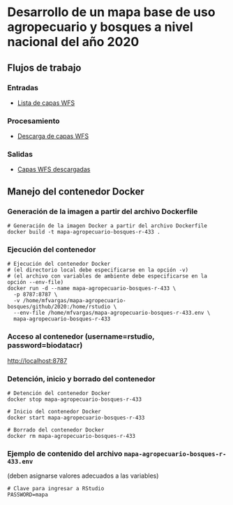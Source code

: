 # Desarrollo de un mapa base de uso agropecuario y bosques a nivel nacional del año 2020

## Flujos de trabajo

### Entradas
- [Lista de capas WFS](https://github.com/mapa-agropecuario-bosques/2020/blob/main/data/raw/capas-wfs.csv)

### Procesamiento
- [Descarga de capas WFS](https://mapa-agropecuario-bosques.github.io/2020/src/data/descarga-capas-wfs.html)

### Salidas
- [Capas WFS descargadas]()

## Manejo del contenedor Docker

### Generación de la imagen a partir del archivo Dockerfile
```shell
# Generación de la imagen Docker a partir del archivo Dockerfile
docker build -t mapa-agropecuario-bosques-r-433 .
```

### Ejecución del contenedor
```shell
# Ejecución del contenedor Docker
# (el directorio local debe especificarse en la opción -v)
# (el archivo con variables de ambiente debe especificarse en la opción --env-file)
docker run -d --name mapa-agropecuario-bosques-r-433 \
  -p 8787:8787 \
  -v /home/mfvargas/mapa-agropecuario-bosques/github/2020:/home/rstudio \
  --env-file /home/mfvargas/mapa-agropecuario-bosques-r-433.env \
  mapa-agropecuario-bosques-r-433
```
  
### Acceso al contenedor (username=rstudio, password=biodatacr)
[http://localhost:8787](http://localhost:8787)

### Detención, inicio y borrado del contenedor
```shell
# Detención del contenedor Docker
docker stop mapa-agropecuario-bosques-r-433

# Inicio del contenedor Docker
docker start mapa-agropecuario-bosques-r-433

# Borrado del contenedor Docker
docker rm mapa-agropecuario-bosques-r-433
```

### Ejemplo de contenido del archivo `mapa-agropecuario-bosques-r-433.env`
(deben asignarse valores adecuados a las variables)
```shell
# Clave para ingresar a RStudio
PASSWORD=mapa
```
